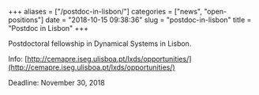 +++
aliases = ["/postdoc-in-lisbon/"]
categories = ["news", "open-positions"]
date = "2018-10-15 09:38:36"
slug = "postdoc-in-lisbon"
title = "Postdoc in Lisbon"
+++

Postdoctoral fellowship in Dynamical Systems in Lisbon.

Info: [http://cemapre.iseg.ulisboa.pt/lxds/opportunities/](http://cemapre.iseg.ulisboa.pt/lxds/opportunities/)

Deadline: November 30, 2018
